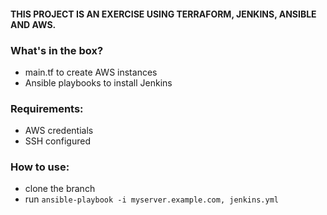 #### THIS PROJECT IS AN EXERCISE USING TERRAFORM, JENKINS, ANSIBLE AND AWS.

### What's in the box?
- main.tf to create AWS instances
- Ansible playbooks to install Jenkins

### Requirements:
- AWS credentials
- SSH configured


### How to use:
- clone the branch
- run `ansible-playbook -i myserver.example.com, jenkins.yml`
